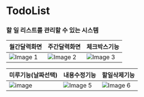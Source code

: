 # TodoList

### 할 일 리스트를 관리할 수 있는 시스템

| 월간달력화면             | 주간달력화면             | 체크박스기능            |
|-------------------------|-------------------------|-------------------------|
| ![Image 1](https://github.com/Seong-A/TodoList/assets/83965377/bf53f5ca-ee1a-4eb3-876a-8592a5afbd33) | ![Image 2](https://github.com/Seong-A/TodoList/assets/83965377/59a1cecc-5357-4258-9f2b-c06ec2434570) | ![Image 3](https://github.com/Seong-A/TodoList/assets/83965377/b500c2e5-60c5-4028-ae5d-18575f4e4c4b) |

| 미루기능(날짜선택)        | 내용수정기능            | 할일삭제기능            |
|-------------------------|-------------------------|-------------------------|
| ![image](https://github.com/Seong-A/TodoList/assets/83965377/982739e3-5e3f-4383-84f7-852a6b545150) | ![Image 5](https://github.com/Seong-A/TodoList/assets/83965377/dc46ca2d-0d3b-4b56-b229-3b2ca5becb9c) | ![Image 6](https://github.com/Seong-A/TodoList/assets/83965377/6fbf6e5c-695e-4b98-91e9-cafb0d2f60f3) |

